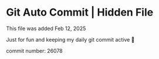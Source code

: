 # Git Auto Commit | Hidden File

This file was added Feb 12, 2025

Just for fun and keeping my daily git commit active 🤪

commit number: 26078
